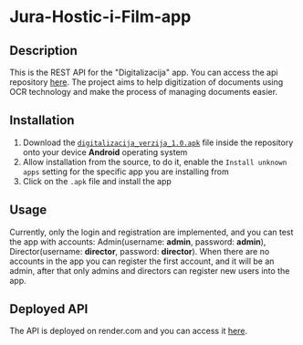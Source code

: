 # Jura-Hostic-i-Film-app
## Description
This is the REST API for the "Digitalizacija" app. You can access the api repository [here](https://github.com/Jura-Hostic-i-Film/Jura-Hostic-i-Film-api). The project aims to help digitization of documents using OCR technology and make the process of managing documents easier.
## Installation
1. Download the [`digitalizacija_verzija_1.0.apk`](https://github.com/Jura-Hostic-i-Film/Jura-Hostic-i-Film-app/blob/master/digitalizacija_verzija_1.0.apk) file inside the repository onto your device **Android** operating system
2. Allow installation from the source, to do it, enable the `Install unknown apps` setting for the specific app you are installing from
3. Click on the `.apk` file and install the app

## Usage
Currently, only the login and registration are implemented, and you can test the app with accounts: Admin(username: **admin**, password: **admin**), Director(username: **director**, password: **director**).
When there are no accounts in the app you can register the first account, and it will be an admin, after that only admins and directors can register new users into the app.

## Deployed API
The API is deployed on render.com and you can access it [here](https://jura-hostic-i-film-api.onrender.com/docs).
